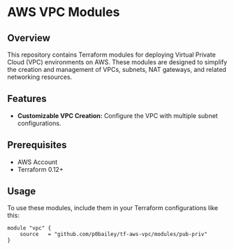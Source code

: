# AWS VPC Modules

## Overview

This repository contains Terraform modules for deploying Virtual Private Cloud (VPC) environments on AWS. These modules are designed to simplify the creation and management of VPCs, subnets, NAT gateways, and related networking resources.

## Features

- **Customizable VPC Creation:** Configure the VPC with multiple subnet configurations.


## Prerequisites

- AWS Account
- Terraform 0.12+

## Usage

To use these modules, include them in your Terraform configurations like this:

```hcl
module "vpc" {
    source   = "github.com/p0bailey/tf-aws-vpc/modules/pub-priv"
}
```